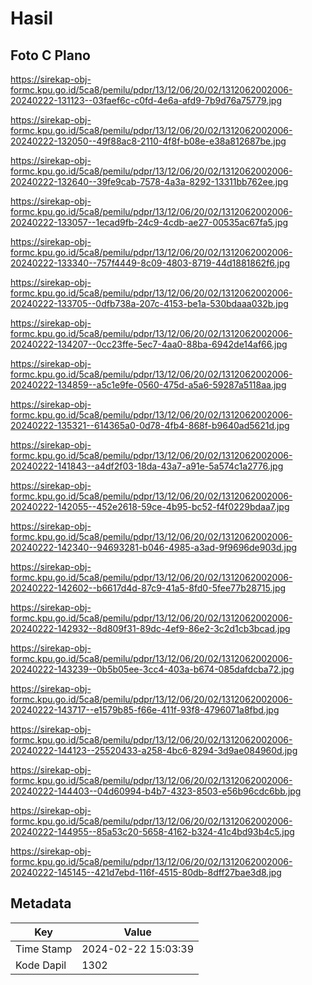 # Hasil

## Foto C Plano

https://sirekap-obj-formc.kpu.go.id/5ca8/pemilu/pdpr/13/12/06/20/02/1312062002006-20240222-131123--03faef6c-c0fd-4e6a-afd9-7b9d76a75779.jpg

https://sirekap-obj-formc.kpu.go.id/5ca8/pemilu/pdpr/13/12/06/20/02/1312062002006-20240222-132050--49f88ac8-2110-4f8f-b08e-e38a812687be.jpg

https://sirekap-obj-formc.kpu.go.id/5ca8/pemilu/pdpr/13/12/06/20/02/1312062002006-20240222-132640--39fe9cab-7578-4a3a-8292-13311bb762ee.jpg

https://sirekap-obj-formc.kpu.go.id/5ca8/pemilu/pdpr/13/12/06/20/02/1312062002006-20240222-133057--1ecad9fb-24c9-4cdb-ae27-00535ac67fa5.jpg

https://sirekap-obj-formc.kpu.go.id/5ca8/pemilu/pdpr/13/12/06/20/02/1312062002006-20240222-133340--757f4449-8c09-4803-8719-44d1881862f6.jpg

https://sirekap-obj-formc.kpu.go.id/5ca8/pemilu/pdpr/13/12/06/20/02/1312062002006-20240222-133705--0dfb738a-207c-4153-be1a-530bdaaa032b.jpg

https://sirekap-obj-formc.kpu.go.id/5ca8/pemilu/pdpr/13/12/06/20/02/1312062002006-20240222-134207--0cc23ffe-5ec7-4aa0-88ba-6942de14af66.jpg

https://sirekap-obj-formc.kpu.go.id/5ca8/pemilu/pdpr/13/12/06/20/02/1312062002006-20240222-134859--a5c1e9fe-0560-475d-a5a6-59287a5118aa.jpg

https://sirekap-obj-formc.kpu.go.id/5ca8/pemilu/pdpr/13/12/06/20/02/1312062002006-20240222-135321--614365a0-0d78-4fb4-868f-b9640ad5621d.jpg

https://sirekap-obj-formc.kpu.go.id/5ca8/pemilu/pdpr/13/12/06/20/02/1312062002006-20240222-141843--a4df2f03-18da-43a7-a91e-5a574c1a2776.jpg

https://sirekap-obj-formc.kpu.go.id/5ca8/pemilu/pdpr/13/12/06/20/02/1312062002006-20240222-142055--452e2618-59ce-4b95-bc52-f4f0229bdaa7.jpg

https://sirekap-obj-formc.kpu.go.id/5ca8/pemilu/pdpr/13/12/06/20/02/1312062002006-20240222-142340--94693281-b046-4985-a3ad-9f9696de903d.jpg

https://sirekap-obj-formc.kpu.go.id/5ca8/pemilu/pdpr/13/12/06/20/02/1312062002006-20240222-142602--b6617d4d-87c9-41a5-8fd0-5fee77b28715.jpg

https://sirekap-obj-formc.kpu.go.id/5ca8/pemilu/pdpr/13/12/06/20/02/1312062002006-20240222-142932--8d809f31-89dc-4ef9-86e2-3c2d1cb3bcad.jpg

https://sirekap-obj-formc.kpu.go.id/5ca8/pemilu/pdpr/13/12/06/20/02/1312062002006-20240222-143239--0b5b05ee-3cc4-403a-b674-085dafdcba72.jpg

https://sirekap-obj-formc.kpu.go.id/5ca8/pemilu/pdpr/13/12/06/20/02/1312062002006-20240222-143717--e1579b85-f66e-411f-93f8-4796071a8fbd.jpg

https://sirekap-obj-formc.kpu.go.id/5ca8/pemilu/pdpr/13/12/06/20/02/1312062002006-20240222-144123--25520433-a258-4bc6-8294-3d9ae084960d.jpg

https://sirekap-obj-formc.kpu.go.id/5ca8/pemilu/pdpr/13/12/06/20/02/1312062002006-20240222-144403--04d60994-b4b7-4323-8503-e56b96cdc6bb.jpg

https://sirekap-obj-formc.kpu.go.id/5ca8/pemilu/pdpr/13/12/06/20/02/1312062002006-20240222-144955--85a53c20-5658-4162-b324-41c4bd93b4c5.jpg

https://sirekap-obj-formc.kpu.go.id/5ca8/pemilu/pdpr/13/12/06/20/02/1312062002006-20240222-145145--421d7ebd-116f-4515-80db-8dff27bae3d8.jpg


## Metadata

| Key        | Value               |
| ---------- | ------------------- |
| Time Stamp | 2024-02-22 15:03:39 |
| Kode Dapil | 1302                |



